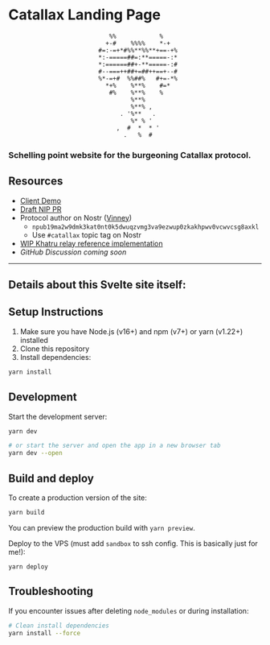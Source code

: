 # Catallax Landing Page


```unset
                            %%            %             
                           +-#    %%%%    *-+           
                         #=:-=+*#%%**%%**+==-+%         
                         *:-=====##=:**=====-:*         
                         *:======##+-**=====-:#         
                         #--===++##+=##++==+--#         
                         %*-=+#  %%##%   #+=-*%         
                           *+%    %**%    #=*           
                            #%    %**%    %             
                                  %**%                  
                                  %**% ,                
                               . '%**   .             
                                  %* % '   
                              ,  #  *  * '              
                                .   %  #              
```

### Schelling point website for the burgeoning Catallax protocol.

## Resources

- [Client Demo](https://npub1cyqjvgjver3v9affrr64tmsetxwyf0jf4sumsnmj3zsel5md4ynqku9kka.shakespeare.to/catallax)
- [Draft NIP PR](https://github.com/nostr-protocol/nips/pull/1714)
- Protocol author on Nostr ([Vinney](https://njump.me/npub19ma2w9dmk3kat0nt0k5dwuqzvmg3va9ezwup0zkakhpwv0vcwvcsg8axkl))
  - `npub19ma2w9dmk3kat0nt0k5dwuqzvmg3va9ezwup0zkakhpwv0vcwvcsg8axkl`
  - Use `#catallax` topic tag on Nostr
- [WIP Khatru relay reference implementation](https://github.com/vcavallo/khatru/tree/trim-kinds)
- _GitHub Discussion coming soon_

---

## Details about this Svelte site itself:

## Setup Instructions

1. Make sure you have Node.js (v16+) and npm (v7+) or yarn (v1.22+) installed
2. Clone this repository
3. Install dependencies:

```bash
yarn install
```

## Development

Start the development server:

```bash
yarn dev

# or start the server and open the app in a new browser tab
yarn dev --open
```

## Build and deploy

To create a production version of the site:

```bash
yarn build
```

You can preview the production build with `yarn preview`.

Deploy to the VPS (must add `sandbox` to ssh config. This is basically just for me!):

`yarn deploy`

## Troubleshooting

If you encounter issues after deleting `node_modules` or during installation:

```bash
# Clean install dependencies 
yarn install --force
```
